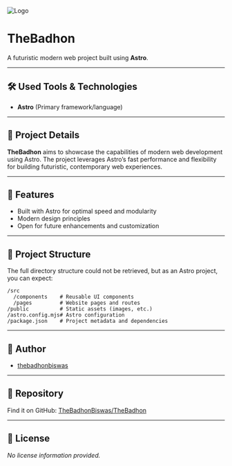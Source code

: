 
![Logo](./Logo.svg)

# TheBadhon

A futuristic modern web project built using **Astro**.

---

## 🛠️ Used Tools & Technologies

- **Astro** (Primary framework/language)

---

## 📖 Project Details

**TheBadhon** aims to showcase the capabilities of modern web development using Astro. The project leverages Astro’s fast performance and flexibility for building futuristic, contemporary web experiences.

---

## 🌟 Features

- Built with Astro for optimal speed and modularity
- Modern design principles
- Open for future enhancements and customization

---

## 📂 Project Structure

The full directory structure could not be retrieved, but as an Astro project, you can expect:

```
/src
  /components    # Reusable UI components
  /pages         # Website pages and routes
/public          # Static assets (images, etc.)
/astro.config.mjs# Astro configuration
/package.json    # Project metadata and dependencies
```

---

## 👤 Author

- [thebadhonbiswas](https://github.com/thebadhonbiswas)

---

## 🔗 Repository

Find it on GitHub: [TheBadhonBiswas/TheBadhon](https://github.com/thebadhonbiswas/TheBadhon)

---

## 📄 License

_No license information provided._

